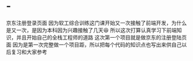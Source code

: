 # -
京东注册登录页面
因为软工综合训练这门课开始又一次接触了前端开发，为什么是又一次，是因为本科因为兴趣接触了几天😆
所以这次打算认真学习下前端知识，并且开始自己的全栈工程师的道路
这次第一个项目就是做京东的注册登陆页面
因为是第一次完整做一个项目距，所以把每个代码的知识点也写出来供自己以后复习和大家参考
